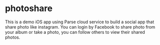 # photoshare
This is a demo iOS app using Parse cloud service to build a social app that share photo like instagram. You can login by Facebook to share photo from your album or take a photo, you can follow others to view their shared photos.
